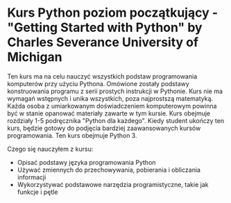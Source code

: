 # Kurs Python poziom początkujący - "Getting Started with Python" by Charles Severance University of Michigan

Ten kurs ma na celu nauczyć wszystkich podstaw programowania komputerów przy użyciu Pythona. Omówione zostały podstawy konstruowania programu z serii prostych instrukcji w Pythonie. Kurs nie ma wymagań wstępnych i unika wszystkich, poza najprostszą matematyką. Każda osoba z umiarkowanym doświadczeniem komputerowym powinna być w stanie opanować materiały zawarte w tym kursie. Kurs obejmuje rozdziały 1-5 podręcznika "Python dla każdego".  Kiedy student ukończy ten kurs, będzie gotowy do podjęcia bardziej zaawansowanych kursów programowania. Ten kurs obejmuje Python 3.

Czego się nauczyłem z kursu:
- Opisać podstawy języka programowania Python
- Używać zmiennych do przechowywania, pobierania i obliczania informacji
- Wykorzystywać podstawowe narzędzia programistyczne, takie jak funkcje i pętle

